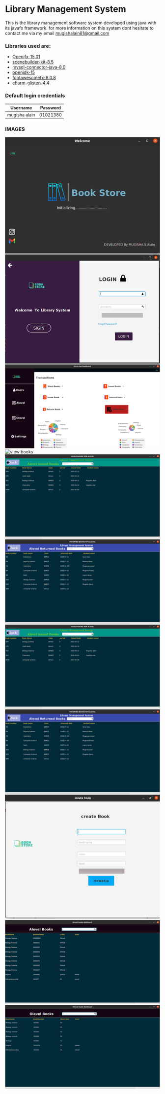 # Library Management System

This is the library management software system developed using java with its javafx framework. for more information on
this system dont hesitate to contact me via my
email [mugishalain81@gmail.com](https://www.google.com/search?q=gmail&oq=gmail&aqs=chrome.0.69i59j0i131i433i512l2j0i433i512l2j69i61j69i60j69i61.3594j0j4&client=ubuntu&sourceid=chrome&ie=UTF-8)

### Libraries used are:

* [Openjfx-15.01](https://openjfx.io/)
* [scenebuilder-kit-8.5](https://gluonhq.com/products/scene-builder/)
* [mysql-connector-java-8.0](https://www.mysql.com/products/connector/)
* [openjdk-15](https://openjdk.java.net/)
* [fontawesomefx-8.0.8](https://jar-download.com/artifacts/de.jensd/fontawesomefx/8.0.8/source-code)
* [charm-glisten-4.4](https://jar-download.com/?search_box=com.gluonhq.charm)

### Default login credentials

| Username  | Password |
| ------------- | ------------- |
| mugisha alain  | 01021380  |

### IMAGES

![splash screen](screenshots/splasj.PNG)
![login screen](screenshots/login.png)
![dashboard screen](screenshots/Dash.png)
![view books](screenshots/viewbooks.png)
![issue screen](screenshots/issued.png)
![return screen](screenshots/returned.png)
![issued books](screenshots/issued.png)
![returned books](screenshots/returned.png)
![create  books](screenshots/create.png)
![alevel books](screenshots/alevel.png)
![olevel books](screenshots/olevel.png)
  
